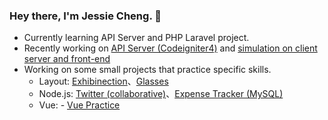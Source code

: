 ### Hey there, I'm Jessie Cheng. 👋

<!--
**JessieMosbi/JessieMosbi** is a ✨ _special_ ✨ repository because its `README.md` (this file) appears on your GitHub profile.

Here are some ideas to get you started:

- 🔭 I’m currently working on ...
- 🌱 I’m currently learning ...
- 👯 I’m looking to collaborate on ...
- 🤔 I’m looking for help with ...
- 💬 Ask me about ...
- 📫 How to reach me: ...
- 😄 Pronouns: ...
- ⚡ Fun fact: ...
-->

- Currently learning API Server and PHP Laravel project.
- Recently working on [API Server (Codeigniter4)](https://github.com/JessieMosbi/Codeigniter4-API-practice) and [simulation on client server and front-end](https://github.com/JessieMosbi/API-client-practice)
- Working on some small projects that practice specific skills.
  - Layout: [Exhibinection](https://jessiemosbi.github.io/exhibinection/)、[Glasses](https://jessiemosbi.github.io/glasses-website/)
  - Node.js: [Twitter (collaborative)](https://github.com/JessieMosbi/twitter-api-2020)、[Expense Tracker (MySQL)](https://github.com/JessieMosbi/expense-tracker-sequelize)
  - Vue: - [Vue Practice](https://jessiemosbi.github.io/vue-hex-practice/)

<!--

#### API - Server
- [Codeigniter4](https://github.com/JessieMosbi/Codeigniter4-API-practice)

#### API - Client
- [Simulation](https://github.com/JessieMosbi/API-client-practice)
- [Movie List](https://github.com/JessieMosbi/My-movie-list)
- [Fake User List](https://github.com/JessieMosbi/fake-user-list)
- [Movie List with Genres](https://github.com/JessieMosbi/Movie-List-with-Genres)

#### Layout
- [Exhibinection](https://jessiemosbi.github.io/exhibinection/)
- [Glasses](https://jessiemosbi.github.io/glasses-website/)
- [Personal Website](https://jessiemosbi.github.io/layout-practice/personnel-website/)
- [Personal Resume](https://jessiemosbi.github.io/layout-practice/personnel-resume/)

#### Node.js
- [Twitter](https://github.com/JessieMosbi/twitter-api-2020)
- [Expense Tracker (MySQL)](https://github.com/JessieMosbi/expense-tracker-sequelize)
- [Expense Tracker (mongoDB)](https://github.com/JessieMosbi/expense-tracker)
- [Restaurant Forum](https://github.com/JessieMosbi/restaurant-forum)
- [Restaurant List](https://github.com/JessieMosbi/restaurant-list)
- [Url Shortener](https://github.com/JessieMosbi/url-shortener)
- [Debug Middleware](https://github.com/JessieMosbi/debug_middleware)
- [Simple Login](https://github.com/JessieMosbi/login)
- [Todo List (MySQL)](https://github.com/JessieMosbi/todo-sequelize)

#### JavaScript
- [RGB to Hex Converter](https://github.com/JessieMosbi/RGB-to-Hex-Converter)
- [Trash Taik Generator](https://github.com/JessieMosbi/trash_talk_generator)

#### Vue
- [Vue](https://jessiemosbi.github.io/vue-hex-practice/)
- [Vue Cli](https://jessiemosbi.github.io/vue-hex-practice/)
-->
